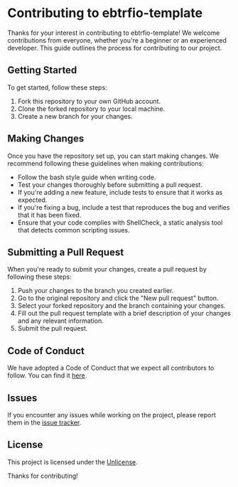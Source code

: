# Contributing to ebtrfio-template

Thanks for your interest in contributing to ebtrfio-template! We welcome contributions from everyone, whether you're a beginner or an experienced developer. This guide outlines the process for contributing to our project.

## Getting Started

To get started, follow these steps:

1. Fork this repository to your own GitHub account.
2. Clone the forked repository to your local machine.
3. Create a new branch for your changes.

## Making Changes

Once you have the repository set up, you can start making changes. We recommend following these guidelines when making contributions:

- Follow the bash style guide when writing code.
- Test your changes thoroughly before submitting a pull request.
- If you're adding a new feature, include tests to ensure that it works as expected.
- If you're fixing a bug, include a test that reproduces the bug and verifies that it has been fixed.
- Ensure that your code complies with ShellCheck, a static analysis tool that detects common scripting issues.

## Submitting a Pull Request

When you're ready to submit your changes, create a pull request by following these steps:

1. Push your changes to the branch you created earlier.
2. Go to the original repository and click the "New pull request" button.
3. Select your forked repository and the branch containing your changes.
4. Fill out the pull request template with a brief description of your changes and any relevant information.
5. Submit the pull request.

## Code of Conduct

We have adopted a Code of Conduct that we expect all contributors to follow. You can find it [here](CODE_OF_CONDUCT.md).

## Issues

If you encounter any issues while working on the project, please report them in the [issue tracker](https://github.com/fearocanity/ebtrfio-template/issues).

## License

This project is licensed under the [Unlicense](LICENSE).

Thanks for contributing!